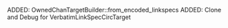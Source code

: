 ADDED: OwnedChanTargetBuilder::from_encoded_linkspecs
ADDED: Clone and Debug for VerbatimLinkSpecCircTarget
